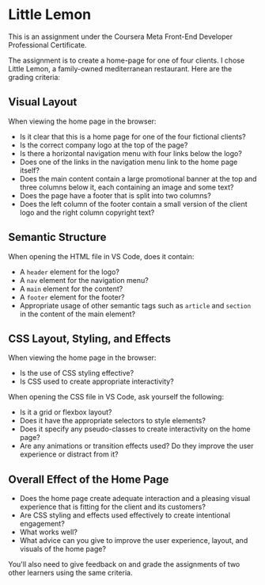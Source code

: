 # Little Lemon

This is an assignment under the Coursera Meta Front-End Developer Professional Certificate.

The assignment is to create a home-page for one of four clients. I chose Little Lemon, a family-owned mediterranean restaurant.
Here are the grading criteria:

## Visual Layout

When viewing the home page in the browser:

- Is it clear that this is a home page for one of the four fictional clients?
- Is the correct company logo at the top of the page?
- Is there a horizontal navigation menu with four links below the logo?
- Does one of the links in the navigation menu link to the home page itself?
- Does the main content contain a large promotional banner at the top and three columns below it, each containing an image and some text?
- Does the page have a footer that is split into two columns?
- Does the left column of the footer contain a small version of the client logo and the right column copyright text?

## Semantic Structure

When opening the HTML file in VS Code, does it contain:

- A `header` element for the logo?
- A `nav` element for the navigation menu?
- A `main` element for the content?
- A `footer` element for the footer?
- Appropriate usage of other semantic tags such as `article` and `section` in the content of the main element?

## CSS Layout, Styling, and Effects

When viewing the home page in the browser:

- Is the use of CSS styling effective?
- Is CSS used to create appropriate interactivity?

When opening the CSS file in VS Code, ask yourself the following:

- Is it a grid or flexbox layout?
- Does it have the appropriate selectors to style elements?
- Does it specify any pseudo-classes to create interactivity on the home page?
- Are any animations or transition effects used? Do they improve the user experience or distract from it?

## Overall Effect of the Home Page

- Does the home page create adequate interaction and a pleasing visual experience that is fitting for the client and its customers?
- Are CSS styling and effects used effectively to create intentional engagement?
- What works well?
- What advice can you give to improve the user experience, layout, and visuals of the home page?

You'll also need to give feedback on and grade the assignments of two other learners using the same criteria.
